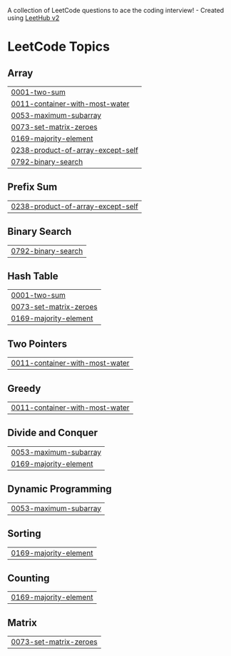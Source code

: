 A collection of LeetCode questions to ace the coding interview! - Created using [LeetHub v2](https://github.com/arunbhardwaj/LeetHub-2.0)
<!---LeetCode Topics Start-->
# LeetCode Topics
## Array
|  |
| ------- |
| [0001-two-sum](https://github.com/shabana-mahammad/Leetcode/tree/master/0001-two-sum) |
| [0011-container-with-most-water](https://github.com/shabana-mahammad/Leetcode/tree/master/0011-container-with-most-water) |
| [0053-maximum-subarray](https://github.com/shabana-mahammad/Leetcode/tree/master/0053-maximum-subarray) |
| [0073-set-matrix-zeroes](https://github.com/shabana-mahammad/Leetcode/tree/master/0073-set-matrix-zeroes) |
| [0169-majority-element](https://github.com/shabana-mahammad/Leetcode/tree/master/0169-majority-element) |
| [0238-product-of-array-except-self](https://github.com/shabana-mahammad/Leetcode/tree/master/0238-product-of-array-except-self) |
| [0792-binary-search](https://github.com/shabana-mahammad/Leetcode/tree/master/0792-binary-search) |
## Prefix Sum
|  |
| ------- |
| [0238-product-of-array-except-self](https://github.com/shabana-mahammad/Leetcode/tree/master/0238-product-of-array-except-self) |
## Binary Search
|  |
| ------- |
| [0792-binary-search](https://github.com/shabana-mahammad/Leetcode/tree/master/0792-binary-search) |
## Hash Table
|  |
| ------- |
| [0001-two-sum](https://github.com/shabana-mahammad/Leetcode/tree/master/0001-two-sum) |
| [0073-set-matrix-zeroes](https://github.com/shabana-mahammad/Leetcode/tree/master/0073-set-matrix-zeroes) |
| [0169-majority-element](https://github.com/shabana-mahammad/Leetcode/tree/master/0169-majority-element) |
## Two Pointers
|  |
| ------- |
| [0011-container-with-most-water](https://github.com/shabana-mahammad/Leetcode/tree/master/0011-container-with-most-water) |
## Greedy
|  |
| ------- |
| [0011-container-with-most-water](https://github.com/shabana-mahammad/Leetcode/tree/master/0011-container-with-most-water) |
## Divide and Conquer
|  |
| ------- |
| [0053-maximum-subarray](https://github.com/shabana-mahammad/Leetcode/tree/master/0053-maximum-subarray) |
| [0169-majority-element](https://github.com/shabana-mahammad/Leetcode/tree/master/0169-majority-element) |
## Dynamic Programming
|  |
| ------- |
| [0053-maximum-subarray](https://github.com/shabana-mahammad/Leetcode/tree/master/0053-maximum-subarray) |
## Sorting
|  |
| ------- |
| [0169-majority-element](https://github.com/shabana-mahammad/Leetcode/tree/master/0169-majority-element) |
## Counting
|  |
| ------- |
| [0169-majority-element](https://github.com/shabana-mahammad/Leetcode/tree/master/0169-majority-element) |
## Matrix
|  |
| ------- |
| [0073-set-matrix-zeroes](https://github.com/shabana-mahammad/Leetcode/tree/master/0073-set-matrix-zeroes) |
<!---LeetCode Topics End-->